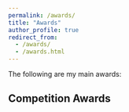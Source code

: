 ```yaml
---
permalink: /awards/
title: "Awards"
author_profile: true
redirect_from: 
  - /awards/
  - /awards.html
---
```

The following are my main awards:

## Competition Awards
